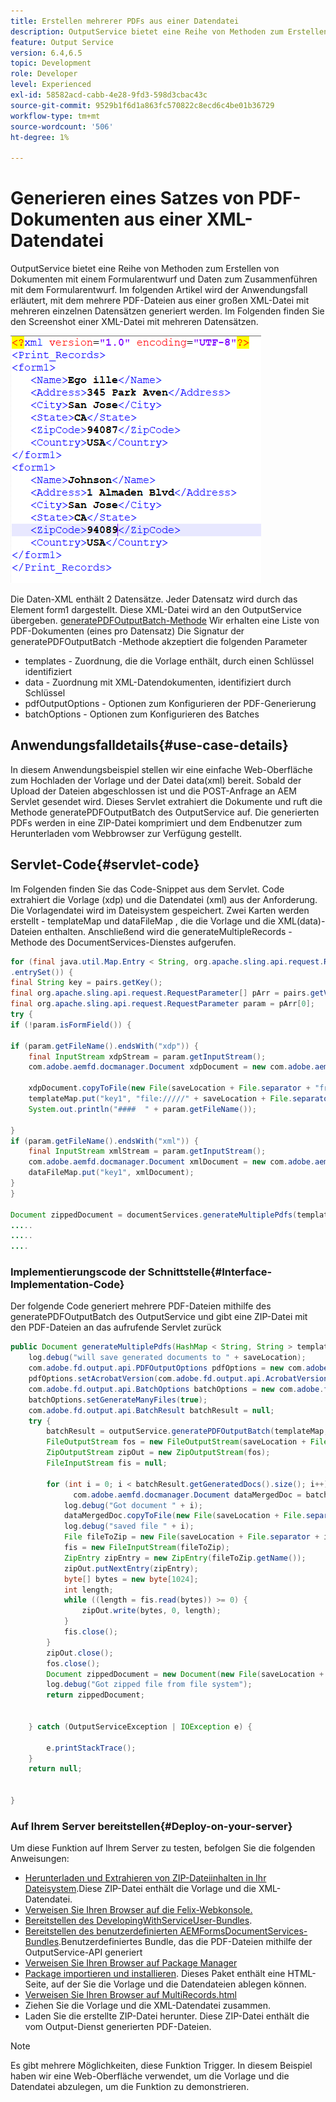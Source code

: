 ```yaml
---
title: Erstellen mehrerer PDFs aus einer Datendatei
description: OutputService bietet eine Reihe von Methoden zum Erstellen von Dokumenten mit einem Formularentwurf und Daten zum Zusammenführen mit dem Formularentwurf. Erfahren Sie, wie Sie mehrere PDF-Dateien aus einer großen XML-Datei generieren, die mehrere einzelne Datensätze enthält.
feature: Output Service
version: 6.4,6.5
topic: Development
role: Developer
level: Experienced
exl-id: 58582acd-cabb-4e28-9fd3-598d3cbac43c
source-git-commit: 9529b1f6d1a863fc570822c8ecd6c4be01b36729
workflow-type: tm+mt
source-wordcount: '506'
ht-degree: 1%

---
```


# Generieren eines Satzes von PDF-Dokumenten aus einer XML-Datendatei

OutputService bietet eine Reihe von Methoden zum Erstellen von Dokumenten mit einem Formularentwurf und Daten zum Zusammenführen mit dem Formularentwurf. Im folgenden Artikel wird der Anwendungsfall erläutert, mit dem mehrere PDF-Dateien aus einer großen XML-Datei mit mehreren einzelnen Datensätzen generiert werden.
Im Folgenden finden Sie den Screenshot einer XML-Datei mit mehreren Datensätzen.

![multi-record-xml](assets/multi-record-xml.PNG)

Die Daten-XML enthält 2 Datensätze. Jeder Datensatz wird durch das Element form1 dargestellt. Diese XML-Datei wird an den OutputService übergeben. [generatePDFOutputBatch-Methode](https://helpx.adobe.com/aem-forms/6/javadocs/com/adobe/fd/output/api/OutputService.html) Wir erhalten eine Liste von PDF-Dokumenten (eines pro Datensatz) Die Signatur der generatePDFOutputBatch -Methode akzeptiert die folgenden Parameter

* templates - Zuordnung, die die Vorlage enthält, durch einen Schlüssel identifiziert
* data - Zuordnung mit XML-Datendokumenten, identifiziert durch Schlüssel
* pdfOutputOptions - Optionen zum Konfigurieren der PDF-Generierung
* batchOptions - Optionen zum Konfigurieren des Batches



## Anwendungsfalldetails{#use-case-details}

In diesem Anwendungsbeispiel stellen wir eine einfache Web-Oberfläche zum Hochladen der Vorlage und der Datei data(xml) bereit. Sobald der Upload der Dateien abgeschlossen ist und die POST-Anfrage an AEM Servlet gesendet wird. Dieses Servlet extrahiert die Dokumente und ruft die Methode generatePDFOutputBatch des OutputService auf. Die generierten PDFs werden in eine ZIP-Datei komprimiert und dem Endbenutzer zum Herunterladen vom Webbrowser zur Verfügung gestellt.

## Servlet-Code{#servlet-code}

Im Folgenden finden Sie das Code-Snippet aus dem Servlet. Code extrahiert die Vorlage (xdp) und die Datendatei (xml) aus der Anforderung. Die Vorlagendatei wird im Dateisystem gespeichert. Zwei Karten werden erstellt - templateMap und dataFileMap , die die Vorlage und die XML(data)-Dateien enthalten. Anschließend wird die generateMultipleRecords -Methode des DocumentServices-Dienstes aufgerufen.

```java
for (final java.util.Map.Entry < String, org.apache.sling.api.request.RequestParameter[] > pairs: params
.entrySet()) {
final String key = pairs.getKey();
final org.apache.sling.api.request.RequestParameter[] pArr = pairs.getValue();
final org.apache.sling.api.request.RequestParameter param = pArr[0];
try {
if (!param.isFormField()) {

if (param.getFileName().endsWith("xdp")) {
    final InputStream xdpStream = param.getInputStream();
    com.adobe.aemfd.docmanager.Document xdpDocument = new com.adobe.aemfd.docmanager.Document(xdpStream);

    xdpDocument.copyToFile(new File(saveLocation + File.separator + "fromui.xdp"));
    templateMap.put("key1", "file://///" + saveLocation + File.separator + "fromui.xdp");
    System.out.println("####  " + param.getFileName());

}
if (param.getFileName().endsWith("xml")) {
    final InputStream xmlStream = param.getInputStream();
    com.adobe.aemfd.docmanager.Document xmlDocument = new com.adobe.aemfd.docmanager.Document(xmlStream);
    dataFileMap.put("key1", xmlDocument);
}
}

Document zippedDocument = documentServices.generateMultiplePdfs(templateMap, dataFileMap,saveLocation);
.....
.....
....
```

### Implementierungscode der Schnittstelle{#Interface-Implementation-Code}

Der folgende Code generiert mehrere PDF-Dateien mithilfe des generatePDFOutputBatch des OutputService und gibt eine ZIP-Datei mit den PDF-Dateien an das aufrufende Servlet zurück

```java
public Document generateMultiplePdfs(HashMap < String, String > templateMap, HashMap < String, Document > dataFileMap, String saveLocation) {
    log.debug("will save generated documents to " + saveLocation);
    com.adobe.fd.output.api.PDFOutputOptions pdfOptions = new com.adobe.fd.output.api.PDFOutputOptions();
    pdfOptions.setAcrobatVersion(com.adobe.fd.output.api.AcrobatVersion.Acrobat_11);
    com.adobe.fd.output.api.BatchOptions batchOptions = new com.adobe.fd.output.api.BatchOptions();
    batchOptions.setGenerateManyFiles(true);
    com.adobe.fd.output.api.BatchResult batchResult = null;
    try {
        batchResult = outputService.generatePDFOutputBatch(templateMap, dataFileMap, pdfOptions, batchOptions);
        FileOutputStream fos = new FileOutputStream(saveLocation + File.separator + "zippedfile.zip");
        ZipOutputStream zipOut = new ZipOutputStream(fos);
        FileInputStream fis = null;

        for (int i = 0; i < batchResult.getGeneratedDocs().size(); i++) {
              com.adobe.aemfd.docmanager.Document dataMergedDoc = batchResult.getGeneratedDocs().get(i);
            log.debug("Got document " + i);
            dataMergedDoc.copyToFile(new File(saveLocation + File.separator + i + ".pdf"));
            log.debug("saved file " + i);
            File fileToZip = new File(saveLocation + File.separator + i + ".pdf");
            fis = new FileInputStream(fileToZip);
            ZipEntry zipEntry = new ZipEntry(fileToZip.getName());
            zipOut.putNextEntry(zipEntry);
            byte[] bytes = new byte[1024];
            int length;
            while ((length = fis.read(bytes)) >= 0) {
                zipOut.write(bytes, 0, length);
            }
            fis.close();
        }
        zipOut.close();
        fos.close();
        Document zippedDocument = new Document(new File(saveLocation + File.separator + "zippedfile.zip"));
        log.debug("Got zipped file from file system");
        return zippedDocument;


    } catch (OutputServiceException | IOException e) {

        e.printStackTrace();
    }
    return null;


}
```

### Auf Ihrem Server bereitstellen{#Deploy-on-your-server}

Um diese Funktion auf Ihrem Server zu testen, befolgen Sie die folgenden Anweisungen:

* [Herunterladen und Extrahieren von ZIP-Dateiinhalten in Ihr Dateisystem](assets/mult-records-template-and-xml-file.zip).Diese ZIP-Datei enthält die Vorlage und die XML-Datendatei.
* [Verweisen Sie Ihren Browser auf die Felix-Webkonsole.](http://localhost:4502/system/console/bundles)
* [Bereitstellen des DevelopingWithServiceUser-Bundles](/help/forms/assets/common-osgi-bundles/DevelopingWithServiceUser.jar).
* [Bereitstellen des benutzerdefinierten AEMFormsDocumentServices-Bundles](/help/forms/assets/common-osgi-bundles/AEMFormsDocumentServices.core-1.0-SNAPSHOT.jar).Benutzerdefiniertes Bundle, das die PDF-Dateien mithilfe der OutputService-API generiert
* [Verweisen Sie Ihren Browser auf Package Manager](http://localhost:4502/crx/packmgr/index.jsp)
* [Package importieren und installieren](assets/generate-multiple-pdf-from-xml.zip). Dieses Paket enthält eine HTML-Seite, auf der Sie die Vorlage und die Datendateien ablegen können.
* [Verweisen Sie Ihren Browser auf MultiRecords.html](http://localhost:4502/content/DocumentServices/Multirecord.html?)
* Ziehen Sie die Vorlage und die XML-Datendatei zusammen.
* Laden Sie die erstellte ZIP-Datei herunter. Diese ZIP-Datei enthält die vom Output-Dienst generierten PDF-Dateien.

>[!NOTE]
>Es gibt mehrere Möglichkeiten, diese Funktion Trigger. In diesem Beispiel haben wir eine Web-Oberfläche verwendet, um die Vorlage und die Datendatei abzulegen, um die Funktion zu demonstrieren.
